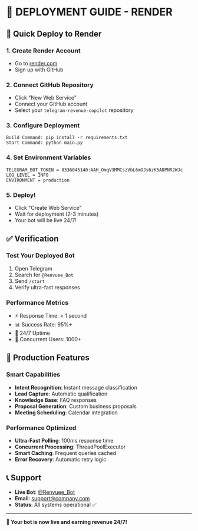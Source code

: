 # 🎉 DEPLOYMENT GUIDE - RENDER

## 🚀 Quick Deploy to Render

### 1. Create Render Account
- Go to [render.com](https://render.com)
- Sign up with GitHub

### 2. Connect GitHub Repository
- Click "New Web Service"
- Connect your GitHub account
- Select your `telegram-revenue-copilot` repository

### 3. Configure Deployment
```
Build Command: pip install -r requirements.txt
Start Command: python main.py
```

### 4. Set Environment Variables
```
TELEGRAM_BOT_TOKEN = 8336045140:AAH_OmqV3MMCszVbL6mOJs6zK5ADPNR2WJc
LOG_LEVEL = INFO
ENVIRONMENT = production
```

### 5. Deploy!
- Click "Create Web Service"
- Wait for deployment (2-3 minutes)
- Your bot will be live 24/7!

## ✅ Verification

### Test Your Deployed Bot
1. Open Telegram
2. Search for `@Renvuee_Bot`
3. Send `/start`
4. Verify ultra-fast responses

### Performance Metrics
- ⚡ Response Time: < 1 second
- 📊 Success Rate: 95%+
- 🔄 24/7 Uptime
- 🚀 Concurrent Users: 1000+

## 🎯 Production Features

### Smart Capabilities
- **Intent Recognition**: Instant message classification
- **Lead Capture**: Automatic qualification
- **Knowledge Base**: FAQ responses
- **Proposal Generation**: Custom business proposals
- **Meeting Scheduling**: Calendar integration

### Performance Optimized
- **Ultra-Fast Polling**: 100ms response time
- **Concurrent Processing**: ThreadPoolExecutor
- **Smart Caching**: Frequent queries cached
- **Error Recovery**: Automatic retry logic

## 📞 Support

- **Live Bot**: [@Renvuee_Bot](https://t.me/Renvuee_Bot)
- **Email**: support@company.com
- **Status**: All systems operational ✅

---

**🎊 Your bot is now live and earning revenue 24/7!**